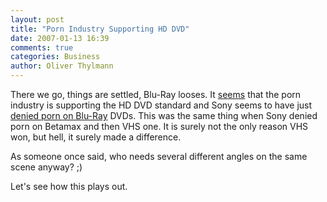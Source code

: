 ```yaml
---
layout: post
title: "Porn Industry Supporting HD DVD"
date: 2007-01-13 16:39
comments: true
categories: Business
author: Oliver Thylmann
---
```






There we go, things are settled, Blu-Ray looses. It [seems](http://blogs.guardian.co.uk/technology/archives/2007/01/12/porn_could_tilt_the_hidef_dvd_war.html) that the porn industry is supporting the HD DVD standard and Sony seems to have just [denied porn on Blu-Ray](http://www.pocket-lint.co.uk/news/news.phtml/6209/7233/porn-blu-ray-dvd-format-war.phtml) DVDs. This was the same thing when Sony denied porn on Betamax and then VHS one. It is surely not the only reason VHS won, but hell, it surely made a difference.

As someone once said, who needs several different angles on the same scene anyway? ;)

Let's see how this plays out.

